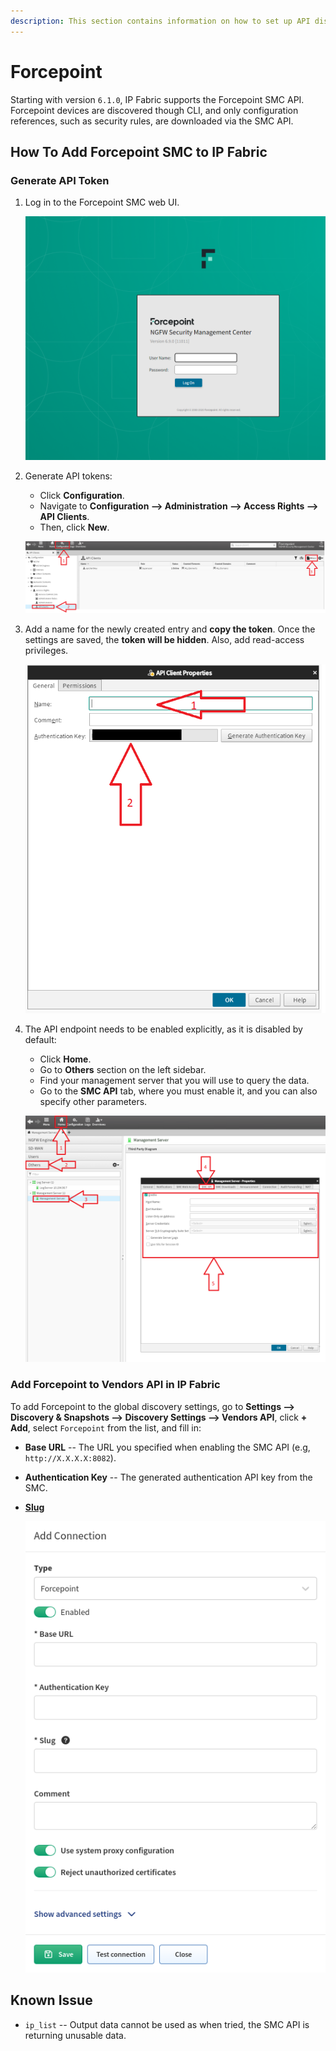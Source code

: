 ```yaml
---
description: This section contains information on how to set up API discovery for Forcepoint.
---
```


# Forcepoint

Starting with version `6.1.0`, IP Fabric supports the Forcepoint SMC API. Forcepoint devices are discovered though CLI, and only configuration references, such as security rules, are downloaded via the SMC API.

## How To Add Forcepoint SMC to IP Fabric

### Generate API Token

1. Log in to the Forcepoint SMC web UI.

   ![Forcepoint login page](forcepoint/smc/forcepoint_login_page.png)

2. Generate API tokens:

   - Click **Configuration**.
   - Navigate to **Configuration --> Administration --> Access Rights --> API Clients**.
   - Then, click **New**.

   ![Location where to generate new API key](forcepoint/smc/forcepoint_generate_api_token.png)

3. Add a name for the newly created entry and **copy the token**. Once the settings are saved, the **token will be hidden**. Also, add read-access privileges.

   ![Create new API key](forcepoint/smc/forcepoint_generate_token.png)

4. The API endpoint needs to be enabled explicitly, as it is disabled by default:

   - Click **Home**.
   - Go to **Others** section on the left sidebar.
   - Find your management server that you will use to query the data.
   - Go to the **SMC API** tab, where you must enable it, and you can also specify other parameters.

   ![Enable SMC API](forcepoint/smc/forcepoint_enable_api.png)

### Add Forcepoint to Vendors API in IP Fabric

To add Forcepoint to the global discovery settings, go to **Settings -->
Discovery & Snapshots --> Discovery Settings --> Vendors API**, click **+ Add**,
select `Forcepoint` from the list, and fill in:

- **Base URL** -- The URL you specified when enabling the SMC API (e.g, `http://X.X.X.X:8082`).
- **Authentication Key** -- The generated authentication API key from the SMC.
- [**Slug**](index.md#slug-and-comment)

  ![Add Connection - Forcepoint](forcepoint/smc/forcepoint_ipf_add_vendor.png)

## Known Issue

- `ip_list` -- Output data cannot be used as when tried, the SMC API is returning unusable data.
